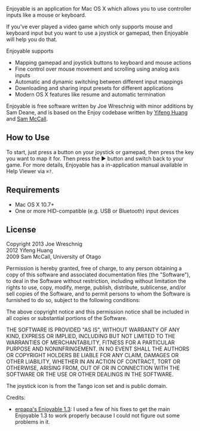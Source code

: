 Enjoyable is an application for Mac OS X which allows you to use
controller inputs like a mouse or keyboard.

If you've ever played a video game which only supports mouse and
keyboard input but you want to use a joystick or gamepad, then
Enjoyable will help you do that.

Enjoyable supports

 * Mapping gamepad and joystick buttons to keyboard and mouse actions
 * Fine control over mouse movement and scrolling using analog axis
   inputs
 * Automatic and dynamic switching between different input mappings
 * Downloading and sharing input presets for different applications
 * Modern OS X features like resume and automatic termination

Enjoyable is free software written by Joe Wreschnig with minor additions
by Sam Deane, and is based on the Enjoy codebase written by [Yifeng Huang](http://nongraphical.com)
and [Sam McCall](http://abstractable.net/enjoy/).

## How to Use

To start, just press a button on your joystick or gamepad, then press
the key you want to map it for. Then press the ▶ button and switch
back to your game. For more details, Enjoyable has a in-application
manual available in Help Viewer via `⌘?`.

## Requirements

* Mac OS X 10.7+
* One or more HID-compatible (e.g. USB or Bluetooth) input devices

## License

Copyright 2013 Joe Wreschnig  
          2012 Yifeng Huang  
          2009 Sam McCall, University of Otago

Permission is hereby granted, free of charge, to any person obtaining
a copy of this software and associated documentation files (the
"Software"), to deal in the Software without restriction, including
without limitation the rights to use, copy, modify, merge, publish,
distribute, sublicense, and/or sell copies of the Software, and to
permit persons to whom the Software is furnished to do so, subject to
the following conditions:

The above copyright notice and this permission notice shall be
included in all copies or substantial portions of the Software.

THE SOFTWARE IS PROVIDED "AS IS", WITHOUT WARRANTY OF ANY KIND,
EXPRESS OR IMPLIED, INCLUDING BUT NOT LIMITED TO THE WARRANTIES OF
MERCHANTABILITY, FITNESS FOR A PARTICULAR PURPOSE AND NONINFRINGEMENT.
IN NO EVENT SHALL THE AUTHORS OR COPYRIGHT HOLDERS BE LIABLE FOR ANY
CLAIM, DAMAGES OR OTHER LIABILITY, WHETHER IN AN ACTION OF CONTRACT,
TORT OR OTHERWISE, ARISING FROM, OUT OF OR IN CONNECTION WITH THE
SOFTWARE OR THE USE OR OTHER DEALINGS IN THE SOFTWARE.

The joystick icon is from the Tango icon set and is public domain.

Credits:
- [erpapa's Enjoyable 1.3](https://github.com/erpapa/Enjoyable-1.3): I used a few of his fixes to get the main Enjoyable 1.3 to work properly because I could not figure out some problems in it.
